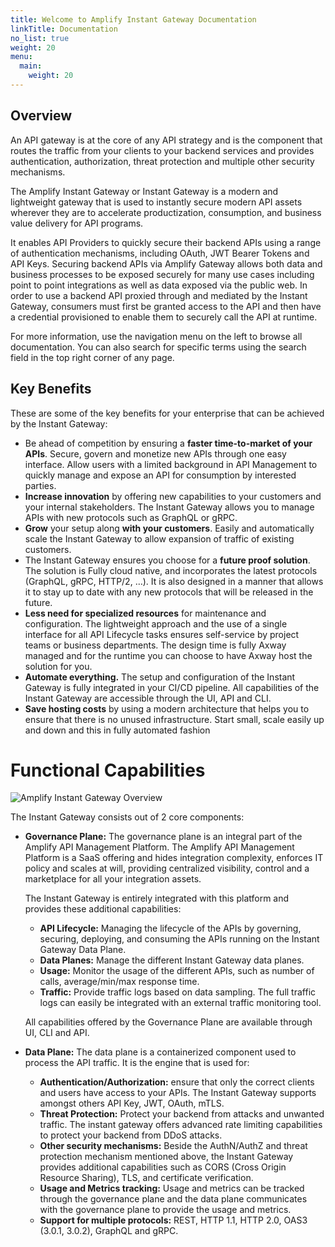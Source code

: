```yaml
---
title: Welcome to Amplify Instant Gateway Documentation
linkTitle: Documentation
no_list: true
weight: 20
menu:
  main:
    weight: 20
---
```

## Overview

An API gateway is at the core of any API strategy and is the component that routes the traffic from your clients to your backend services and provides authentication, authorization, threat protection and multiple other security mechanisms.

The Amplify Instant Gateway or Instant Gateway is a modern and lightweight gateway that is used to instantly secure modern API assets wherever they are to accelerate productization, consumption, and business value delivery for API programs.

It enables API Providers to quickly secure their backend APIs using a range of authentication mechanisms, including OAuth, JWT Bearer Tokens and API Keys. Securing backend APIs via Amplify Gateway allows both data and business processes to be exposed securely for many use cases including point to point integrations as well as data exposed via the public web. In order to use a backend API proxied through and mediated by the Instant Gateway, consumers must first be granted access to the API and then have a credential  provisioned to enable them to securely call the API at runtime. 

For more information, use the navigation menu on the left to browse all documentation. You can also search for specific terms using the search field in the top right corner of any page.

## Key Benefits

These are some of the key benefits for your enterprise that can be achieved by the Instant Gateway:

* Be ahead of competition by ensuring a **faster time-to-market of your APIs**. Secure, govern and monetize new APIs through one easy interface. Allow users with a limited background in API Management to quickly manage and expose an API for consumption by interested parties.
* **Increase innovation** by offering new capabilities to your customers and your internal stakeholders. The Instant Gateway allows you to manage APIs with new protocols such as GraphQL or gRPC.
* **Grow** your setup along **with your customers**. Easily and automatically scale the Instant Gateway to allow expansion of traffic of existing customers.
* The Instant Gateway ensures you choose for a **future proof solution**. The solution is Fully cloud native, and incorporates the latest protocols (GraphQL, gRPC, HTTP/2, …). It is also designed in a manner that allows it to stay up to date with any new protocols that will be released in the future.
* **Less need for specialized resources** for maintenance and configuration. The lightweight approach and the use of a single interface for all API Lifecycle tasks ensures self-service by project teams or business departments. The design time is fully Axway managed and for the runtime you can choose to have Axway host the solution for you.
* **Automate everything.** The setup and configuration of the Instant Gateway is fully integrated in your CI/CD pipeline. All capabilities of the Instant Gateway are accessible through the UI, API and CLI. 
* **Save hosting costs** by using a modern architecture that helps you to ensure that there is no unused infrastructure. Start small, scale easily up and down and this in fully automated fashion

# Functional Capabilities

![Amplify Instant Gateway Overview](/Images/overview.png "Amplify Instant Gateway Overview")

The Instant Gateway consists out of 2 core components:

* **Governance Plane:** The governance plane is an integral part of the Amplify API Management Platform. The Amplify API Management Platform is a SaaS offering and hides integration complexity, enforces IT policy and scales at will, providing centralized visibility, control and a marketplace for all your integration assets. 

  The Instant Gateway is entirely integrated with this platform and provides these additional capabilities:

  * **API Lifecycle:** Managing the lifecycle of the APIs by governing, securing, deploying, and consuming the APIs running on the Instant Gateway Data Plane.
  * **Data Planes:** Manage the different Instant Gateway data planes.
  * **Usage:** Monitor the usage of the different APIs, such as number of calls, average/min/max response time.
  * **Traffic:** Provide traffic logs based on data sampling. The full traffic logs can easily be integrated with an external traffic monitoring tool.

  All capabilities offered by the Governance Plane are available through UI, CLI and API.
* **Data Plane:** The data plane is a containerized component used to process the API traffic. It is the engine that is used for:

  * **Authentication/Authorization:** ensure that only the correct clients and users have access to your APIs. The Instant Gateway supports amongst others API Key, JWT, OAuth, mTLS.
  * **Threat Protection:** Protect your backend from attacks and unwanted traffic. The instant gateway offers advanced rate limiting capabilities to protect your backend from DDoS attacks.
  * **Other security mechanisms:** Beside the AuthN/AuthZ and threat protection mechanism mentioned above, the Instant Gateway provides additional capabilities such as CORS (Cross Origin Resource Sharing), TLS, and certificate verification.
  * **Usage and Metrics tracking:** Usage and metrics can be tracked through the governance plane and the data plane communicates with the governance plane to provide the usage and metrics.
  * **Support for multiple protocols:** REST, HTTP 1.1, HTTP 2.0, OAS3 (3.0.1, 3.0.2), GraphQL and gRPC.
